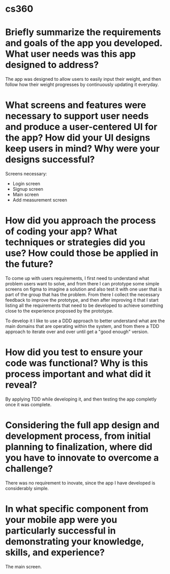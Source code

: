 # cs360

# Briefly summarize the requirements and goals of the app you developed. What user needs was this app designed to address?

The app was designed to allow users to easily input their weight, and then follow how their weight progresses by continuously updating it everyday. 


# What screens and features were necessary to support user needs and produce a user-centered UI for the app? How did your UI designs keep users in mind? Why were your designs successful?

Screens necessary:
- Login screen
- Signup screen
- Main screen
- Add measurement screen


# How did you approach the process of coding your app? What techniques or strategies did you use? How could those be applied in the future?

To come up with users requirements, I first need to understand what problem users want to solve, and from there I can prototype some simple screens on figma to imagine a solution and also test it with one user that is part of the group that has the problem. From there I collect the necessary feedback to improve the prototype, and then after improving it that I start listing all the requirements that need to be developed to achieve something close to the experience proposed by the prototype.

To develop it I like to use a DDD approach to better understand what are the main domains that are operating within the system, and from there a TDD approach to iterate over and over until get a "good enough" version.


# How did you test to ensure your code was functional? Why is this process important and what did it reveal?

By applying TDD while developing it, and then testing the app completly once it was complete.


# Considering the full app design and development process, from initial planning to finalization, where did you have to innovate to overcome a challenge?

There was no requirement to inovate, since the app I have developed is considerably simple.


# In what specific component from your mobile app were you particularly successful in demonstrating your knowledge, skills, and experience?

The main screen.

